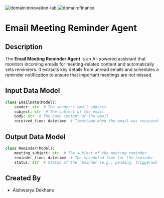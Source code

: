 ![domain:innovation-lab](https://img.shields.io/badge/innovation--lab-3D8BD3)
![domain:finance](https://img.shields.io/badge/automation-3D8BD3)

# Email Meeting Reminder Agent

## Description
The **Email Meeting Reminder Agent** is an AI-powered assistant that monitors incoming emails for meeting-related content and automatically sets reminders. It extracts key details from unread emails and schedules a reminder notification to ensure that important meetings are not missed.

## Input Data Model
```python
class EmailData(Model):
    sender: str  # The sender's email address
    subject: str  # The subject of the email
    body: str  # The body content of the email
    received_time: datetime  # Timestamp when the email was received
```

## Output Data Model
```python
class Reminder(Model):
    meeting_subject: str  # The subject of the meeting reminder
    reminder_time: datetime  # The scheduled time for the reminder
    status: str  # Status of the reminder (e.g., pending, triggered)
```

## Created By
- Aishwarya Dekhane